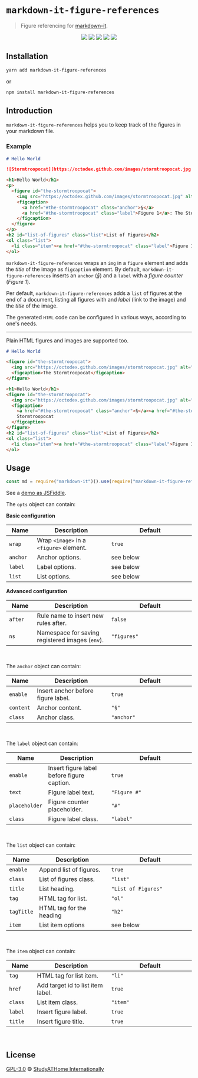 # `markdown-it-figure-references`

> Figure referencing for [markdown-it](https://github.com/markdown-it/markdown-it).

<div>
  <p align="center">
    <img src="https://raw.githubusercontent.com/studyathome-internationally/markdown-it-plugins/master/packages/markdown-it-figure-references/coverage/badge-branches.svg">
    <img src="https://raw.githubusercontent.com/studyathome-internationally/markdown-it-plugins/master/packages/markdown-it-figure-references/coverage/badge-functions.svg">
    <img src="https://raw.githubusercontent.com/studyathome-internationally/markdown-it-plugins/master/packages/markdown-it-figure-references/coverage/badge-lines.svg">
    <img src="https://raw.githubusercontent.com/studyathome-internationally/markdown-it-plugins/master/packages/markdown-it-figure-references/coverage/badge-statements.svg">
    <a href="https://raw.githubusercontent.com/studyathome-internationally/markdown-it-plugins/master/packages/markdown-it-figure-references/LICENSE" target="_blank">
      <img src="https://badgen.net/github/license/studyathome-internationally/markdown-it-plugins">
    </a>
  </p>
</div>

## Installation

```sh
yarn add markdown-it-figure-references
```

or

```sh
npm install markdown-it-figure-references
```

## Introduction

`markdown-it-figure-references` helps you to keep track of the figures in your markdown file.


### Example

```md
# Hello World

![Stormtroopocat](https://octodex.github.com/images/stormtroopocat.jpg "The Stormtroopocat")
```

```html
<h1>Hello World</h1>
<p>
  <figure id="the-stormtroopocat">
    <img src="https://octodex.github.com/images/stormtroopocat.jpg" alt="Stormtroopocat" title="The Stormtroopocat" />
    <figcaption>
      <a href="#the-stormtroopocat" class="anchor">§</a>
      <a href="#the-stormtroopocat" class="label">Figure 1</a>: The Stormtroopocat
    </figcaption>
  </figure>
</p>
<h2 id="list-of-figures" class="list">List of Figures</h2>
<ol class="list">
  <li class="item"><a href="#the-stormtroopocat" class="label">Figure 1</a>: The Stormtroopocat</li>
</ol>
```

`markdown-it-figure-references` wraps an `img` in a `figure` element and adds the _title_ of the image as `figcaption` element.
By default, `markdown-it-figure-references` inserts an `anchor` (_§_) and a `label` with a _figure counter_ (_Figure 1_).

Per default, `markdown-it-figure-references` adds a `list` of figures at the end of a document, listing all figures with and _label_ (link to the image) and the _title_ of the image.

The generated `HTML` code can be configured in various ways, according to one's needs.

---

Plain HTML figures and images are supported too.

```md
# Hello World

<figure id="the-stormtroopocat">
  <img src="https://octodex.github.com/images/stormtroopocat.jpg" alt="Stormtroopocat" title="The Stormtroopocat"/>
  <figcaption>The Stormtroopocat</figcaption>
</figure>
```

```html
<h1>Hello World</h1>
<figure id="the-stormtroopocat">
  <img src="https://octodex.github.com/images/stormtroopocat.jpg" alt="Stormtroopocat" title="The Stormtroopocat" />
  <figcaption>
    <a href="#the-stormtroopocat" class="anchor">§</a><a href="#the-stormtroopocat" class="label">Figure 1</a>: The
    Stormtroopocat
  </figcaption>
</figure>
<h2 id="list-of-figures" class="list">List of Figures</h2>
<ol class="list">
  <li class="item"><a href="#the-stormtroopocat" class="label">Figure 1</a>: The Stormtroopocat</li>
</ol>
```

## Usage

```js
const md = require("markdown-it")().use(require("markdown-it-figure-references"), opts);
```

See a [demo as JSFiddle](https://jsfiddle.net/uxfgbq9v/).

<style>
table { width: 100%;} td:first-child {width: 15%;} td:last-child {width: 45%;}
</style>

The `opts` object can contain:

**Basic configuration**

| Name     | Description                                     | Default     |
| -------- | ----------------------------------------------- | ----------- |
| `wrap`   | Wrap `<image>` in a `<figure>` element.         | `true`      |
| `anchor` | Anchor options.                                 | see below   |
| `label`  | Label options.                                  | see below   |
| `list`   | List options.                                   | see below   |

**Advanced configuration**

| Name     | Description                                     | Default     |
| -------- | ----------------------------------------------- | ----------- |
| `after`  | Rule name to insert new rules after.            | `false`     |
| `ns`     | Namespace for saving registered images (`env`). | `"figures"` |

<br/>

The `anchor` object can contain:

| Name      | Description                        | Default    |
| --------- | ---------------------------------- | ---------- |
| `enable`  | Insert anchor before figure label. | `true`     |
| `content` | Anchor content.                    | `"§"`      |
| `class`   | Anchor class.                      | `"anchor"` |

<br/>

The `label` object can contain:

| Name          | Description                                | Default      |
| ------------- | ------------------------------------------ | ------------ |
| `enable`      | Insert figure label before figure caption. | `true`       |
| `text`        | Figure label text.                         | `"Figure #"` |
| `placeholder` | Figure counter placeholder.                 | `"#"`        |
| `class`       | Figure label class.                        | `"label"`    |

<br/>

The `list` object can contain:

| Name       | Description              | Default             |
| ---------- | ------------------------ | ------------------- |
| `enable`   | Append list of figures.  | `true`              |
| `class`    | List of figures class.   | `"list"`            |
| `title`    | List heading.            | `"List of Figures"` |
| `tag`      | HTML tag for list.       | `"ol"`              |
| `tagTitle` | HTML tag for the heading | `"h2"`              |
| `item`     | List item options        | see below           |

<br/>

The `item` object can contain:

| Name    | Description                       | Default  |
| ------- | --------------------------------- | -------- |
| `tag`   | HTML tag for list item.           | `"li"`   |
| `href`  | Add target id to list item label. | `true`   |
| `class` | List item class.                  | `"item"` |
| `label` | Insert figure label.              | `true`   |
| `title` | Insert figure title.              | `true`   |

<br/>

## License

[GPL-3.0](https://github.com/studyathome-internationally/vuepress-plugins/blob/master/LICENSE) &copy; [StudyATHome Internationally](https://github.com/studyathome-internationally/)
